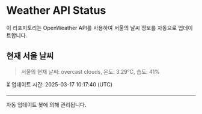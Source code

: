 
# Weather API Status

이 리포지토리는 OpenWeather API를 사용하여 서울의 날씨 정보를 자동으로 업데이트합니다.

## 현재 서울 날씨
> 서울의 현재 날씨: overcast clouds, 온도: 3.29°C, 습도: 41%

⏳ 업데이트 시간: 2025-03-17 10:17:40 (UTC)

---
자동 업데이트 봇에 의해 관리됩니다.
